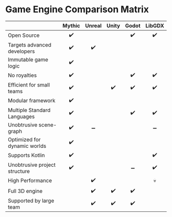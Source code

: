# Game Engine Comparison Matrix

|                               |       Mythic       |       Unreal       |       Unity        |       Godot        |       LibGDX       |
| ----------------------------- | :----------------: | :----------------: | :----------------: | :----------------: | :----------------: |
| Open Source                   | :heavy_check_mark: |                    |                    | :heavy_check_mark: | :heavy_check_mark: |
| Targets advanced developers   | :heavy_check_mark: | :heavy_check_mark: |                    |                    |                    |
| Immutable game logic          | :heavy_check_mark: |                    |                    |                    |                    |
| No royalties                  | :heavy_check_mark: |                    |                    | :heavy_check_mark: | :heavy_check_mark: |
| Efficient for small teams     | :heavy_check_mark: |                    | :heavy_check_mark: | :heavy_check_mark: | :heavy_check_mark: |
| Modular framework             | :heavy_check_mark: |                    |                    |                    |                    |
| Multiple Standard Languages   | :heavy_check_mark: |                    |                    | :heavy_check_mark: | :heavy_check_mark: |
| Unobtrusive scene-graph       | :heavy_check_mark: | :heavy_minus_sign: |                    |                    | :heavy_minus_sign: |
| Optimized for dynamic worlds  | :heavy_check_mark: |                    |                    |                    |                    |
| Supports Kotlin               | :heavy_check_mark: |                    |                    |                    | :heavy_check_mark: |
| Unobtrusive project structure | :heavy_check_mark: |                    |                    | :heavy_minus_sign: | :heavy_check_mark: |
| High Performance              |                    | :heavy_check_mark: |                    |                    |      :skull:       |
| Full 3D engine                |                    | :heavy_check_mark: | :heavy_check_mark: | :heavy_check_mark: |                    |
| Supported by large team       |                    | :heavy_check_mark: | :heavy_check_mark: | :heavy_check_mark: |                    |

